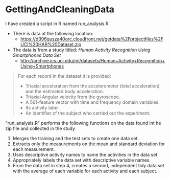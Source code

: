 # GettingAndCleaningData

I have created a script in R named run_analysis.R
* There is data at the following location:
  * https://d396qusza40orc.cloudfront.net/getdata%2Fprojectfiles%2FUCI%20HAR%20Dataset.zip
* The data is from a study titled: _Human Activity Recognition Using Smartphones Data Set_
  * http://archive.ics.uci.edu/ml/datasets/Human+Activity+Recognition+Using+Smartphones 

 > For each record in the dataset it is provided: 
 > - Triaxial acceleration from the accelerometer (total acceleration) and the estimated body acceleration. 
 > - Triaxial Angular velocity from the gyroscope. 
 > - A 561-feature vector with time and frequency domain variables. 
 > - Its activity label. 
 > - An identifier of the subject who carried out the experiment.
 
"run_analysis.R" performs the following functions on the data found int he zip file and collected in the study 
1. Merges the training and the test sets to create one data set.
2. Extracts only the measurements on the mean and standard deviation for each measurement. 
3. Uses descriptive activity names to name the activities in the data set
4. Appropriately labels the data set with descriptive variable names. 
5. From the data set in step 4, creates a second, independent tidy data set with the average of each variable for each activity and each subject.

